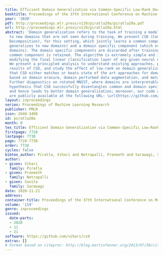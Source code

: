 ```yaml
---
title: Efficient Domain Generalization via Common-Specific Low-Rank Decomposition
booktitle: Proceedings of the 37th International Conference on Machine Learning
year: '2020'
pdf: http://proceedings.mlr.press/v119/piratla20a/piratla20a.pdf
url: http://proceedings.mlr.press/v119/piratla20a.html
abstract: 'Domain generalization refers to the task of training a model which generalizes
  to new domains that are not seen during training. We present CSD (Common Specific
  Decomposition), for this setting, which jointly learns a common component (which
  generalizes to new domains) and a domain specific component (which overfits on training
  domains). The domain specific components are discarded after training and only the
  common component is retained. The algorithm is extremely simple and involves only
  modifying the final linear classification layer of any given neural network architecture.
  We present a principled analysis to understand existing approaches, provide identifiability
  results of CSD, and study the effect of low-rank on domain generalization. We show
  that CSD either matches or beats state of the art approaches for domain generalization
  based on domain erasure, domain perturbed data augmentation, and meta-learning.
  Further diagnostics on rotated MNIST, where domains are interpretable, confirm the
  hypothesis that CSD successfully disentangles common and domain specific components
  and hence leads to better domain generalization; moreover, our code and dataset
  are publicly available at the following URL: \url{https://github.com/vihari/csd}.'
layout: inproceedings
series: Proceedings of Machine Learning Research
publisher: PMLR
issn: 2640-3498
id: piratla20a
month: 0
tex_title: Efficient Domain Generalization via Common-Specific Low-Rank Decomposition
firstpage: 7728
lastpage: 7738
page: 7728-7738
order: 7728
cycles: false
bibtex_author: Piratla, Vihari and Netrapalli, Praneeth and Sarawagi, Sunita
author:
- given: Vihari
  family: Piratla
- given: Praneeth
  family: Netrapalli
- given: Sunita
  family: Sarawagi
date: 2020-11-21
address: 
container-title: Proceedings of the 37th International Conference on Machine Learning
volume: '119'
genre: inproceedings
issued:
  date-parts:
  - 2020
  - 11
  - 21
software: https://github.com/vihari/csd
extras: []
# Format based on citeproc: http://blog.martinfenner.org/2013/07/30/citeproc-yaml-for-bibliographies/
---
```

